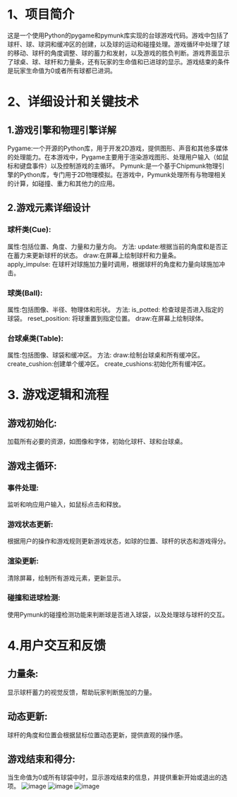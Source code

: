 # 1、项目简介
这是一个使用Python的pygame和pymunk库实现的台球游戏代码。游戏中包括了球杆、球、球洞和缓冲区的创建，以及球的运动和碰撞处理。游戏循环中处理了球的移动、球杆的角度调整、球的蓄力和发射，以及游戏的胜负判断。游戏界面显示了球桌、球、球杆和力量条，还有玩家的生命值和已进球的显示。游戏结束的条件是玩家生命值为0或者所有球都已进洞。
# 2、详细设计和关键技术
## 1.游戏引擎和物理引擎详解
Pygame:一个开源的Python库，用于开发2D游戏，提供图形、声音和其他多媒体的处理能力。在本游戏中，Pygame主要用于渲染游戏图形、处理用户输入（如鼠标和键盘事件）以及控制游戏的主循环。
Pymunk:是一个基于Chipmunk物理引擎的Python库，专门用于2D物理模拟。在游戏中，Pymunk处理所有与物理相关的计算，如碰撞、重力和其他力的应用。
## 2.游戏元素详细设计
### 球杆类(Cue):
属性:包括位置、角度、力量和力量方向。
方法:
update:根据当前的角度和是否正在蓄力来更新球杆的状态。
draw:在屏幕上绘制球杆和力量条。
apply_impulse: 在球杆对球施加力量时调用，根据球杆的角度和力量向球施加冲击。
### 球类(Ball):
属性:包括图像、半径、物理体和形状。
方法:
is_potted: 检查球是否进入指定的球袋。
reset_position: 将球重置到指定位置。
draw:在屏幕上绘制球体。
### 台球桌类(Table):
属性:包括图像、球袋和缓冲区。
方法:
draw:绘制台球桌和所有缓冲区。
create_cushion:创建单个缓冲区。
create_cushions:初始化所有缓冲区。
# 3. 游戏逻辑和流程
## 游戏初始化:
加载所有必要的资源，如图像和字体，初始化球杆、球和台球桌。
## 游戏主循环:
### 事件处理:
监听和响应用户输入，如鼠标点击和释放。
### 游戏状态更新: 
根据用户的操作和游戏规则更新游戏状态，如球的位置、球杆的状态和游戏得分。
### 渲染更新:
清除屏幕，绘制所有游戏元素，更新显示。
### 碰撞和进球检测:
使用Pymunk的碰撞检测功能来判断球是否进入球袋，以及处理球与球杆的交互。
# 4.用户交互和反馈
## 力量条:
显示球杆蓄力的视觉反馈，帮助玩家判断施加的力量。
## 动态更新:
球杆的角度和位置会根据鼠标位置动态更新，提供直观的操作感。
## 游戏结束和得分:
当生命值为0或所有球袋中时，显示游戏结束的信息，并提供重新开始或退出的选项。
![image](https://github.com/Yukio0331/pool_game/assets/137742675/ba80728e-e3b0-4f89-92eb-b2d7d804802e)
![image](https://github.com/Yukio0331/pool_game/assets/137742675/42c7ef33-29b9-4ead-a5e5-a6b0d62a132d)
![image](https://github.com/Yukio0331/pool_game/assets/137742675/e3ffa662-a3e6-43fc-a5c8-5b6af92ee9a3)

